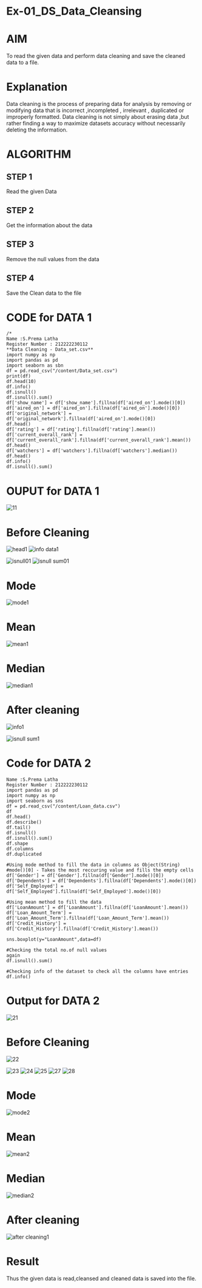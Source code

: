 # Ex-01_DS_Data_Cleansing
# AIM
To read the given data and perform data cleaning and save the cleaned data to a file.

# Explanation
Data cleaning is the process of preparing data for analysis by removing or modifying data that is incorrect ,incompleted , irrelevant , duplicated or improperly formatted. Data cleaning is not simply about erasing data ,but rather finding a way to maximize datasets accuracy without necessarily deleting the information.

# ALGORITHM
## STEP 1
Read the given Data

## STEP 2
Get the information about the data

## STEP 3
Remove the null values from the data

## STEP 4
Save the Clean data to the file

# CODE for DATA 1

```
/* 
Name :S.Prema Latha
Register Number : 212222230112
**Data Cleaning - Data_set.csv**
import numpy as np
import pandas as pd
import seaborn as sbn
df = pd.read_csv("/content/Data_set.csv")
print(df)
df.head(10)
df.info()
df.isnull()
df.isnull().sum()
df['show_name'] = df['show_name'].fillna(df['aired_on'].mode()[0])
df['aired_on'] = df['aired_on'].fillna(df['aired_on'].mode()[0])
df['original_network'] = df['original_network'].fillna(df['aired_on'].mode()[0])
df.head()
df['rating'] = df['rating'].fillna(df['rating'].mean())
df['current_overall_rank'] = df['current_overall_rank'].fillna(df['current_overall_rank'].mean())
df.head()
df['watchers'] = df['watchers'].fillna(df['watchers'].median())
df.head()
df.info()
df.isnull().sum()
```

# OUPUT for DATA 1
![11](https://user-images.githubusercontent.com/120620842/225975786-c1294853-cfe5-4058-92bc-3c582123a275.png)

# Before Cleaning
![head1](https://user-images.githubusercontent.com/120620842/225976025-f38b42e2-fe41-4de4-8716-e1f2633a89e0.png)
![info data1](https://user-images.githubusercontent.com/120620842/225978903-d7d57049-ddfd-4daf-bfde-8869ee6eb0ad.jpg)


![isnull01](https://user-images.githubusercontent.com/120620842/225976349-ccc38124-41ee-42c4-879e-e9ce1c9d0409.jpg)
![isnull sum01](https://user-images.githubusercontent.com/120620842/225976485-d53c488c-2f69-48eb-82cd-9e4ed88e0b7d.jpg)

# Mode
![mode1](https://user-images.githubusercontent.com/120620842/225976693-63e838b3-2813-43e9-a9e1-2f3689bbd0d5.png)

# Mean
![mean1](https://user-images.githubusercontent.com/120620842/225976895-84bb0106-f0d7-42da-887c-313e30754449.png)

# Median
![median1](https://user-images.githubusercontent.com/120620842/225976981-3c65e108-3076-4e20-8e9f-5d534b5fa045.png)

# After cleaning
![info1](https://user-images.githubusercontent.com/120620842/225977576-76bd3bb4-56ec-4a22-b29a-c068def0890c.png)

![isnull sum1](https://user-images.githubusercontent.com/120620842/225977466-df5f09b8-653c-4233-94cc-e595953f1f56.png)

# Code for DATA 2
```
Name :S.Prema Latha
Register Number : 212222230112
import pandas as pd
import numpy as np
import seaborn as sns
df = pd.read_csv("/content/Loan_data.csv")
df
df.head()
df.describe()
df.tail()
df.isnull()
df.isnull().sum()
df.shape
df.columns
df.duplicated

#Using mode method to fill the data in columns as Object(String)
#mode()[0] - Takes the most reccuring value and fills the empty cells
df['Gender'] = df['Gender'].fillna(df['Gender'].mode()[0])
df['Dependents'] = df['Dependents'].fillna(df['Dependents'].mode()[0])
df['Self_Employed'] = df['Self_Employed'].fillna(df['Self_Employed'].mode()[0])

#Using mean method to fill the data
df['LoanAmount'] = df['LoanAmount'].fillna(df['LoanAmount'].mean())
df['Loan_Amount_Term'] = df['Loan_Amount_Term'].fillna(df['Loan_Amount_Term'].mean())
df['Credit_History'] = df['Credit_History'].fillna(df['Credit_History'].mean())

sns.boxplot(y="LoanAmount",data=df)

#Checking the total no.of null values
again
df.isnull().sum()

#Checking info of the dataset to check all the columns have entries
df.info()
```

# Output for DATA 2
![21](https://user-images.githubusercontent.com/120620842/225985839-fcc1db78-a1fe-4e0a-9b1a-76672ffe7c1c.png)

# Before Cleaning

![22](https://user-images.githubusercontent.com/120620842/225986091-b2841eec-4db6-45ce-9c0b-c0329c579254.png)

![23](https://user-images.githubusercontent.com/120620842/225986249-80797c10-6ef4-4545-86e5-b049d7e32e15.png)
![24](https://user-images.githubusercontent.com/120620842/225986398-1e37fb97-fd72-4cb8-a2df-505e3824b8d6.png)
![25](https://user-images.githubusercontent.com/120620842/225986471-4c0ef827-81d8-4f46-8c65-41ce405f1da4.png)
![27](https://user-images.githubusercontent.com/120620842/225986537-12c311dc-3448-4b83-b360-5fa893ab4df1.png)
![28](https://user-images.githubusercontent.com/120620842/225986616-0643b98c-1906-4714-ac3c-431d9f2b1736.png)

# Mode
![mode2](https://user-images.githubusercontent.com/120620842/225986723-0b3fb589-fb86-498a-aeb0-a2932d402174.png)

# Mean
![mean2](https://user-images.githubusercontent.com/120620842/225986794-38573f63-1ea0-4b38-b24a-f59d64bbae8c.png)

# Median
![median2](https://user-images.githubusercontent.com/120620842/225986932-7623b229-3e0b-4fcf-9667-6ce32d8085f8.png)

# After cleaning
![after cleaning1](https://user-images.githubusercontent.com/120620842/225987124-ba12fa46-54d0-4ab5-86c1-c020417650b8.jpg)

# Result
Thus the given data is read,cleansed and cleaned data is saved into the file.
